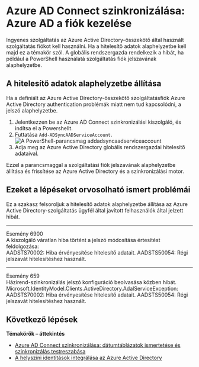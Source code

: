 <properties
    pageTitle="Azure AD Connect szinkronizálása: Azure AD a fiók kezelése |} Microsoft Azure"
    description="Ez a témakör az Azure Active Directory szolgáltatásfiók visszaállítása dokumentumok."
    services="active-directory"
    keywords="AADSTS70002, AADSTS50054, az Azure AD Connect szinkronizálás Connector-szolgáltatási fiók jelszavának alaphelyzetbe állítása"
    documentationCenter=""
    authors="andkjell"
    manager="femila"
    editor=""/>

<tags
    ms.service="active-directory"
    ms.workload="identity"
    ms.tgt_pltfrm="na"
    ms.devlang="na"
    ms.topic="article"
    ms.date="09/01/2016"
    ms.author="billmath"/>

# <a name="azure-ad-connect-sync-how-to-manage-the-azure-ad-service-account"></a>Azure AD Connect szinkronizálása: Azure AD a fiók kezelése
Ingyenes szolgáltatás az Azure Active Directory-összekötő által használt szolgáltatás fiókot kell használni. Ha a hitelesítő adatok alaphelyzetbe kell majd ez a témakör szól. A globális rendszergazda rendelkezik a hibát, ha például a PowerShell használatá szolgáltatás fiók jelszavának alaphelyzetbe.

## <a name="reset-the-credentials"></a>A hitelesítő adatok alaphelyzetbe állítása
Ha a definiált az Azure Active Directory-összekötő szolgáltatásfiók Azure Active Directory authentication problémák miatt nem tud kapcsolódni, a jelszó alaphelyzetbe.

1. Jelentkezzen be az Azure AD Connect szinkronizálási kiszolgáló, és indítsa el a Powershellt.
2. Futtatása `Add-ADSyncAADServiceAccount`.  
![A PowerShell-parancsmag addadsyncaadserviceaccount](./media/active-directory-aadconnectsync-howto-azureadaccount/addadsyncaadserviceaccount.png)
3. Adja meg az Azure Active Directory globális rendszergazdai hitelesítő adataival.

Ezzel a parancsmaggal a szolgáltatási fiók jelszavának alaphelyzetbe állítása és frissítése az Azure Active Directory és a szinkronizálási motor.

## <a name="known-issues-these-steps-can-solve"></a>Ezeket a lépéseket orvosolható ismert problémái
Ez a szakasz felsoroljuk a hitelesítő adatok alaphelyzetbe állítása az Azure Active Directory-szolgáltatás ügyfél által javított felhasználók által jelzett hibát.

-----------
Esemény 6900  
A kiszolgáló váratlan hiba történt a jelszó módosítása értesítést feldolgozása:  
AADSTS70002: Hiba érvényesítése hitelesítő adatait. AADSTS50054: Régi jelszavát hitelesítéshez használt.

----------
Esemény 659  
Házirend-szinkronizálás jelszó konfiguráció beolvasása közben hibát. Microsoft.IdentityModel.Clients.ActiveDirectory.AdalServiceException:  
AADSTS70002: Hiba érvényesítése hitelesítő adatait. AADSTS50054: Régi jelszavát hitelesítéshez használt.

## <a name="next-steps"></a>Következő lépések

**Témakörök – áttekintés**

- [Azure AD Connect szinkronizálása: dátumtáblázatok ismertetése és szinkronizálás testreszabása](active-directory-aadconnectsync-whatis.md)
- [A helyszíni identitások integrálása az Azure Active Directory](active-directory-aadconnect.md)
